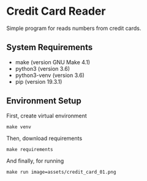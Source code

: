 # Credit Card Reader

Simple program for reads numbers from credit cards.

## System Requirements

- make (version GNU Make 4.1)
- python3 (version 3.6)
- python3-venv (version 3.6)
- pip (version 19.3.1)

## Environment Setup

First, create virtual environment
```shell script
make venv
```
Then, download requirements
```shell script
make requirements
```

And finally, for running
```shell script
make run image=assets/credit_card_01.png
```